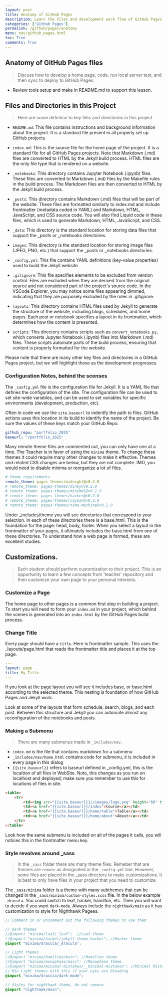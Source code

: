 ```yaml
---
layout: post
title: Anatomy of GitHub Pages
description: Learn the Files and development work flow of GitHub Pages.  This includes working with you home page, theme, markdown, and more.
categories: ['GitHub Pages']
permalink: /github/pages/anatomy
menu: nav/github_pages.html
toc: True
comments: True
---
```


## Anatomy of GitHub Pages files
> Discuss how to develop a home page, code, run local server test, and then sync to deploy to GitHub Pages.
- Review tools setup and make in README.md to support this lesson.  

## Files and Directories in this Project
> Here are some defintion to key files and directories in this project

- `README.md`: This file contains instructions and background information about the project. It is a standard file present in all properly set up GitHub projects.

- `index.md`: This is the source file for the home page of the project. It is a standard file for all GitHub Pages projects. Note that Markdown (.md) files are converted to HTML by the Jekyll build process. HTML files are the only file type that is rendered on a website.

- `_notebooks`: This directory contains Jupyter Notebook (.ipynb) files. These files are converted to Markdown (.md) files by the Makefile rules in the build process. The Markdown files are then converted to HTML by the Jekyll build process.

- `_posts`: This directory contains Markdown (.md) files that will be part of the website. These files are formatted similarly to index.md and include frontmatter (metadata coded in YAML) and Markdown, HTML, JavaScript, and CSS source code. You will also find Liquid code in these files, which is used to generate Markdown, HTML, JavaScript, and CSS.

- `_data`: This directory is the standard location for storing data files that support the _posts or _notebooks directories.

- `images`: This directory is the standard location for storing image files (JPEG, PNG, etc.) that support the _posts or _notebooks directories.

- `_config.yml`: This file contains YAML definitions (key-value properties) used to build the Jekyll website.

- `.gitignore`: This file specifies elements to be excluded from version control. Files are excluded when they are derived from the original source and not considered part of the project's source code. In the VSCode Explorer, you may notice some files appearing dimmed, indicating that they are purposely excluded by the rules in .gitignore.

- `layouts`: This directory contains HTML files used by Jekyll to generate the structure of the website, including blogs, schedules, and home pages. Each post or notebook specifies a layout in its frontmatter, which determines how the content is presented.

- `scripts`: This directory contains scripts such as `convert_notebooks.py`, which converts Jupyter Notebook (.ipynb) files into Markdown (.md) files. These scripts automate parts of the build process, ensuring that content is properly formatted for the website.

Please note that there are many other key files and directories in a GitHub Pages project, but we will highlight those as the development progresses.


### Configuration Notes, behind the scenses
The `_config.yml` file is the configuration file for Jekyll. It is a YAML file that defines the configuration of the site. The configuration file can be used to set site-wide variables, and can be used to set variables for specific environments (development, production, etc).

Often in code we use the `site.baseurl` to indentfy the path to files.  GitHub actions uses this location in its build to identify the name of the project.  Be sure the values of these keys match your GitHub Repo.

```yml
github_repo: "portfolio_2025" 
baseurl: "/portfolio_2025"
```

Many remote theme files are commented out, you can only have one at a time.  The Teacher is in favor of using the `minima` theme. To change these themes it could require many other changes to make it effective.  Themes and related CSS changes are below, but they are not complete.  IMO, you would need to disable minima or reorganize a lot of files.

```yml
# theme requirements
remote_theme: pages-themes/midnight@v0.2.0
# remote_theme: pages-themes/dinky@v0.2.0
# remote_theme: pages-themes/minimal@v0.2.0
# remote_theme: pages-themes/hacker@v0.2.0
# remote_theme: pages-themes/cayman@v0.2.0
# remote_theme: pages-themes/time-machine@v0.2.0
```

Under _includes/theme you will see directories that correspond to your selection.  In each of these directories there is a base.html.   This is the foundation for the page:  head, body, footer.  When you select a layout in the frontmatter of your pages, it ultimately includes the base.html from one of these directories.   To understand how a web page is formed, these are excellent studies.

## Customizations.
> Each student should perform customization to their project.  This is an opportunity to learn a few concepts from 'teacher' repository and then customize your own page to your personal interests.  

### Customize a Page
The home page to  other pages is a common first step in building a project.  To start you will need to form your `index.md` in your project, which behind the scenes is generated into an `index.html` by the GitHub Pages build process. 

### Change Title
 Every page should have a `title`.  Here is frontmatter sample.  This uses the _layouts/page.html that reads the frontmatter title and places it at the top page.  

```yml
---
layout: page
title: My Title
---
```

If you look at the page layout you will see it includes base, or base.html according to the selected theme.  This nesting is foundation of how GitHub Pages and Jekyll work.

Look at some of the layouts that form schedule, search, blogs, and each post.  Between this structure and Jekyll you can automate almost any reconfiguration of the notebooks and posts.

### Making a Submenu
> There are many submenus made in `_includes/nav`.
- ```index.md``` is the file that contains markdown for a submenu
- ```_includes/nav/home.html``` contains code for submenu, it is included in every page in this dialog
- ```{{site.baseurl}}``` refers to baseurl defined in _config.yml, this is the localtion of all files in WebSite.   Note, this changes as you run on localhost and deployed; make sure you remember to use this for locations of files in site.

```html
<table>
    <tr>
        <td><img src="{{site.baseurl}}//images/logo.png" height="60" title="Frontend" alt=""></td>
        <td><a href="{{site.baseurl}}/index">Course</a></td>
        <td><a href="{{site.baseurl}}/home/table">Table</a></td>
        <td><a href="{{site.baseurl}}/home/about">About</a></td>
    </tr>
</table>
```

Look how the same submenu is included on all of the pages it calls, you will notices this in the frontmatter menu key.

### Style revolves around _sass
> In the `_sass` folder there are many theme files.   Remeber that are themes are `remote` as designated in the `_config.yml` line.  However, some files are placed in the _sass directory to make customizations.  It is best to only have files in your project that you need to customize.

The  `_sass/minima` folder is a theme with many subthemes that can be changed in the `_sass/minima/custom-styles.scss` file.  In the below example `_dracula`.  You could switch to leaf, hacker, hamilton, etc.  Then you will want to decide if you want `dark-mode`.  Always include the `nighthawk/main` as it has customization to style for Nighthawk Pagees.


```scss
// Comment in or Uncomment out the following themes to use them 

// Dark themes
//@import "minima/leaf/_leaf";  //Leaf theme
//@import "minima/hacker/jekyll-theme-hacker"; //Hacker theme 
@import "minima/dracula/_dracula";

// Light themes
//@import "minima/hamilton/main"; //Hamilton theme
//@import "minima/monophase/main"; //Monophase theme 
//@import "minima/minimal-mistakes/__minimal-mistakes"; //Minimal Mistakes theme 
// Mix Light themes with this if your eyes are bleeding 
@import "minima/dracula/dark-mode";

// Styles for nighthawk theme, do not remove
@import "nighthawk/main";
```

